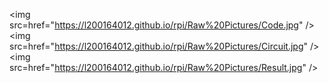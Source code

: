 <img src=href="https://l200164012.github.io/rpi/Raw%20Pictures/Code.jpg" />
<img src=href="https://l200164012.github.io/rpi/Raw%20Pictures/Circuit.jpg" />
<img src=href="https://l200164012.github.io/rpi/Raw%20Pictures/Result.jpg" />
